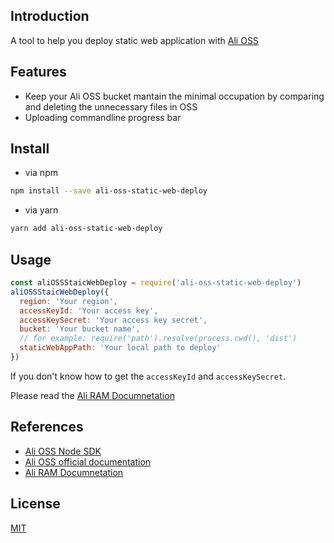
## Introduction

A tool to help you deploy static web application with [Ali OSS](https://www.aliyun.com/product/oss)

## Features

* Keep your Ali OSS bucket mantain the minimal occupation by comparing and deleting the unnecessary files in OSS
* Uploading commandline progress bar

## Install

* via npm
```sh
npm install --save ali-oss-static-web-deploy
```
* via yarn

```sh
yarn add ali-oss-static-web-deploy
```

## Usage

```js
const aliOSSStaicWebDeploy = require('ali-oss-static-web-deploy')
aliOSSStaicWebDeploy({
  region: 'Your region',
  accessKeyId: 'Your access key',
  accessKeySecret: 'Your access key secret',
  bucket: 'Your bucket name',
  // for example: require('path').resolve(process.cwd(), 'dist')
  staticWebAppPath: 'Your local path to deploy'
})
```

If you don't know how to get the `accessKeyId` and `accessKeySecret`.

Please read the [Ali RAM Documnetation](https://help.aliyun.com/product/28625.html)

## References

* [Ali OSS Node SDK](https://github.com/ali-sdk/ali-oss)
* [Ali OSS official documentation](https://help.aliyun.com/product/31815.html)
* [Ali RAM Documnetation](https://help.aliyun.com/product/28625.html)

## License

[MIT](https://opensource.org/licenses/MIT)
